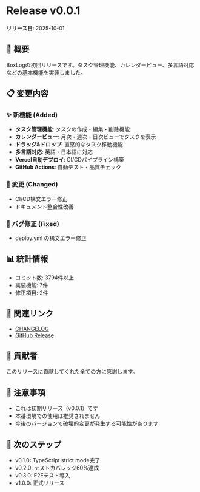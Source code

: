 # Release v0.0.1

**リリース日**: 2025-10-01

## 🎯 概要
BoxLogの初回リリースです。タスク管理機能、カレンダービュー、多言語対応などの基本機能を実装しました。

## 📋 変更内容

### ✨ 新機能 (Added)
- **タスク管理機能**: タスクの作成・編集・削除機能
- **カレンダービュー**: 月次・週次・日次ビューでタスクを表示
- **ドラッグ&ドロップ**: 直感的なタスク移動機能
- **多言語対応**: 英語・日本語に対応
- **Vercel自動デプロイ**: CI/CDパイプライン構築
- **GitHub Actions**: 自動テスト・品質チェック

### 🔄 変更 (Changed)
- CI/CD構文エラー修正
- ドキュメント整合性改善

### 🐛 バグ修正 (Fixed)
- deploy.yml の構文エラー修正

## 📊 統計情報
- コミット数: 3794件以上
- 実装機能: 7件
- 修正項目: 2件

## 🔗 関連リンク
- [CHANGELOG](../../CHANGELOG.md)
- [GitHub Release](https://github.com/t3-nico/boxlog-app/releases/tag/v0.0.1)

## 👥 貢献者
このリリースに貢献してくれた全ての方に感謝します。

## 📝 注意事項
- これは初期リリース（v0.0.1）です
- 本番環境での使用は推奨されません
- 今後のバージョンで破壊的変更が発生する可能性があります

## 🚀 次のステップ
- v0.1.0: TypeScript strict mode完了
- v0.2.0: テストカバレッジ60%達成
- v0.3.0: E2Eテスト導入
- v1.0.0: 正式リリース